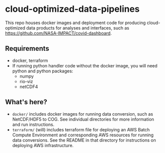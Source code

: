 # cloud-optimized-data-pipelines

This repo houses docker images and deployment code for producing cloud-optimized
data products for analyses and interfaces, such as
https://github.com/NASA-IMPACT/covid-dashboard.

## Requirements

* docker, terraform
* If running python handler code without the docker image, you will need python and python packages:
  * numpy
  * rio-viz
  * netCDF4

## What's here?

* `docker/` includes docker images for
  running data conversion, such as NetCDF/HDF5 to COG. See individual directories
  for more information and run instructions.
* `terraform/` (will) includes terraform file for deploying an AWS Batch Compute
  Environment and corresponding AWS resources for running data conversions. See
  the README in that directory for instructions on deploying AWS infrastructure.

